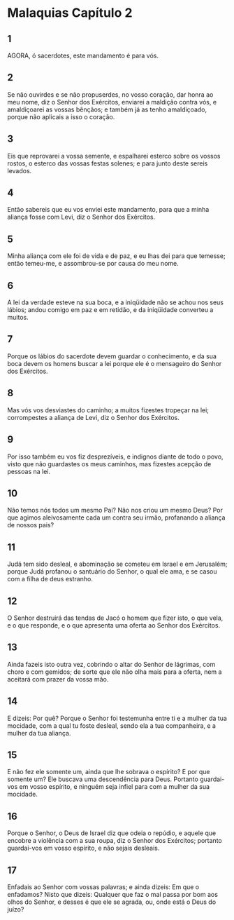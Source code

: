 # Malaquias Capítulo 2

## 1
AGORA, ó sacerdotes, este mandamento é para vós.

## 2
Se não ouvirdes e se não propuserdes, no vosso coração, dar honra ao meu nome, diz o Senhor dos Exércitos, enviarei a maldição contra vós, e amaldiçoarei as vossas bênçãos; e também já as tenho amaldiçoado, porque não aplicais a isso o coração.

## 3
Eis que reprovarei a vossa semente, e espalharei esterco sobre os vossos rostos, o esterco das vossas festas solenes; e para junto deste sereis levados.

## 4
Então sabereis que eu vos enviei este mandamento, para que a minha aliança fosse com Levi, diz o Senhor dos Exércitos.

## 5
Minha aliança com ele foi de vida e de paz, e eu lhas dei para que temesse; então temeu-me, e assombrou-se por causa do meu nome.

## 6
A lei da verdade esteve na sua boca, e a iniqüidade não se achou nos seus lábios; andou comigo em paz e em retidão, e da iniqüidade converteu a muitos.

## 7
Porque os lábios do sacerdote devem guardar o conhecimento, e da sua boca devem os homens buscar a lei porque ele é o mensageiro do Senhor dos Exércitos.

## 8
Mas vós vos desviastes do caminho; a muitos fizestes tropeçar na lei; corrompestes a aliança de Levi, diz o Senhor dos Exércitos.

## 9
Por isso também eu vos fiz desprezíveis, e indignos diante de todo o povo, visto que não guardastes os meus caminhos, mas fizestes acepção de pessoas na lei.

## 10
Não temos nós todos um mesmo Pai? Não nos criou um mesmo Deus? Por que agimos aleivosamente cada um contra seu irmão, profanando a aliança de nossos pais?

## 11
Judá tem sido desleal, e abominação se cometeu em Israel e em Jerusalém; porque Judá profanou o santuário do Senhor, o qual ele ama, e se casou com a filha de deus estranho.

## 12
O Senhor destruirá das tendas de Jacó o homem que fizer isto, o que vela, e o que responde, e o que apresenta uma oferta ao Senhor dos Exércitos.

## 13
Ainda fazeis isto outra vez, cobrindo o altar do Senhor de lágrimas, com choro e com gemidos; de sorte que ele não olha mais para a oferta, nem a aceitará com prazer da vossa mão.

## 14
E dizeis: Por quê? Porque o Senhor foi testemunha entre ti e a mulher da tua mocidade, com a qual tu foste desleal, sendo ela a tua companheira, e a mulher da tua aliança.

## 15
E não fez ele somente um, ainda que lhe sobrava o espírito? E por que somente um? Ele buscava uma descendência para Deus. Portanto guardai-vos em vosso espírito, e ninguém seja infiel para com a mulher da sua mocidade.

## 16
Porque o Senhor, o Deus de Israel diz que odeia o repúdio, e aquele que encobre a violência com a sua roupa, diz o Senhor dos Exércitos; portanto guardai-vos em vosso espírito, e não sejais desleais.

## 17
Enfadais ao Senhor com vossas palavras; e ainda dizeis: Em que o enfadamos? Nisto que dizeis: Qualquer que faz o mal passa por bom aos olhos do Senhor, e desses é que ele se agrada, ou, onde está o Deus do juízo?

